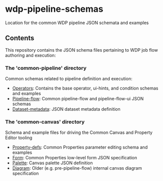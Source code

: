 # wdp-pipeline-schemas
Location for the common WDP pipeline JSON schemata and examples

## Contents
This repository contains the JSON schema files pertaining to WDP job flow authoring and execution:

### The 'common-pipeline' directory

Common schemas related to pipeline definition and execution:

  * [Operators](https://github.ibm.com/NGP-TWC/wdp-pipeline-schemas/tree/master/common-pipeline/operators): Contains the base operator, ui-hints, and condition schemas and examples  
  * [Pipeline-flow](https://github.ibm.com/NGP-TWC/wdp-pipeline-schemas/tree/master/common-pipeline/pipeline-flow): Common pipeline-flow and pipeline-flow-ui JSON schemas  
  * [Dataset-metadata](https://github.ibm.com/NGP-TWC/wdp-pipeline-schemas/tree/master/common-pipeline/dataset-metadata): JSON dataset metadata definition  

### The 'common-canvas' directory

Schema and example files for driving the Common Canvas and Property Editor tooling

  * [Property-defs](https://github.ibm.com/NGP-TWC/wdp-pipeline-schemas/tree/master/common-canvas/property-defs): Common Properties parameter editing schema and examples
  * [Form](https://github.ibm.com/NGP-TWC/wdp-pipeline-schemas/tree/master/common-canvas/form): Common Properties low-level form JSON specification
  * [Palette](https://github.ibm.com/NGP-TWC/wdp-pipeline-schemas/tree/master/common-canvas/palette): Canvas palette JSON definition
  * [Diagram](https://github.ibm.com/NGP-TWC/wdp-pipeline-schemas/tree/master/common-canvas/diagram): Older (e.g. pre-pipeline-flow) internal canvas diagram specification
